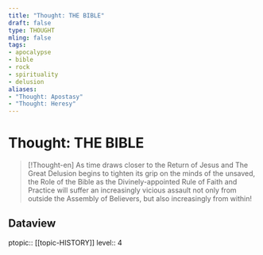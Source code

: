 ```yaml
---
title: "Thought: THE BIBLE"
draft: false
type: THOUGHT
mling: false
tags:
- apocalypse
- bible
- rock
- spirituality
- delusion
aliases:
- "Thought: Apostasy"
- "Thought: Heresy"
---
```

# Thought: THE BIBLE
> [!Thought-en]
> As time draws closer to the Return of Jesus and The Great Delusion begins to tighten its grip on the minds of the unsaved, the Role of the Bible as the Divinely-appointed Rule of Faith and Practice will suffer an increasingly vicious assault not only from outside the Assembly of Believers, but also increasingly from within!

## Dataview
ptopic:: [[topic-HISTORY]]
level:: 4
